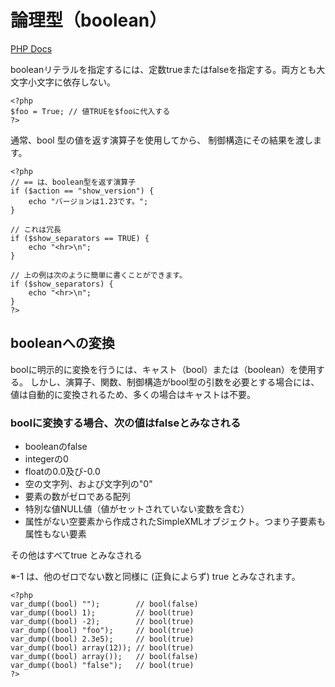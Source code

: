 # 論理型（boolean）

[PHP Docs](https://www.php.net/manual/ja/language.types.boolean.php)

booleanリテラルを指定するには、定数trueまたはfalseを指定する。両方とも大文字小文字に依存しない。

```
<?php
$foo = True; // 値TRUEを$fooに代入する
?>
```

通常、bool 型の値を返す演算子を使用してから、 制御構造にその結果を渡します。

```
<?php
// == は、boolean型を返す演算子
if ($action == "show_version") {
    echo "バージョンは1.23です。";
}

// これは冗長
if ($show_separators == TRUE) {
    echo "<hr>\n";
}

// 上の例は次のように簡単に書くことができます。
if ($show_separators) {
    echo "<hr>\n";
}
?>
```

## booleanへの変換

boolに明示的に変換を行うには、キャスト（bool）または（boolean）を使用する。
しかし、演算子、関数、制御構造がbool型の引数を必要とする場合には、値は自動的に変換されるため、多くの場合はキャストは不要。

### boolに変換する場合、次の値はfalseとみなされる

  - booleanのfalse
  - integerの0
  - floatの0.0及び-0.0
  - 空の文字列、および文字列の"0"
  - 要素の数がゼロである配列
  - 特別な値NULL値（値がセットされていない変数を含む）
  - 属性がない空要素から作成されたSimpleXMLオブジェクト。つまり子要素も属性もない要素

その他はすべてtrue とみなされる

※-1 は、他のゼロでない数と同様に (正負によらず) true とみなされます。

```
<?php
var_dump((bool) "");        // bool(false)
var_dump((bool) 1);         // bool(true)
var_dump((bool) -2);        // bool(true)
var_dump((bool) "foo");     // bool(true)
var_dump((bool) 2.3e5);     // bool(true)
var_dump((bool) array(12)); // bool(true)
var_dump((bool) array());   // bool(false)
var_dump((bool) "false");   // bool(true)
?>
```
